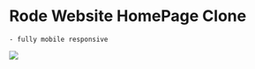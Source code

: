 # Rode Website HomePage Clone
    - fully mobile responsive

[ <img src= "https://img.shields.io/badge/Go LiVE-1DA1F?style=for-the-badge&logo=&logoColor=white" />](https://rodehomepageclone.netlify.app/) 